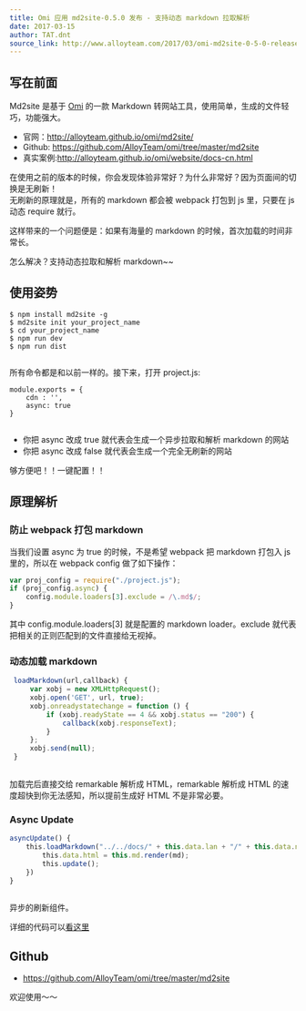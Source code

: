 ```yaml
---
title: Omi 应用 md2site-0.5.0 发布 - 支持动态 markdown 拉取解析
date: 2017-03-15
author: TAT.dnt
source_link: http://www.alloyteam.com/2017/03/omi-md2site-0-5-0-released-supports-dynamic-markdown-pull-parsing/
---
```


## 写在前面

Md2site 是基于 [Omi](https://github.com/AlloyTeam/omi) 的一款 Markdown 转网站工具，使用简单，生成的文件轻巧，功能强大。

-   官网：<http://alloyteam.github.io/omi/md2site/>
-   Github: <https://github.com/AlloyTeam/omi/tree/master/md2site>
-   真实案例:<http://alloyteam.github.io/omi/website/docs-cn.html>

在使用之前的版本的时候，你会发现体验非常好？为什么非常好？因为页面间的切换是无刷新！  
无刷新的原理就是，所有的 markdown 都会被 webpack 打包到 js 里，只要在 js 动态 require 就行。

这样带来的一个问题便是：如果有海量的 markdown 的时候，首次加载的时间非常长。

怎么解决？支持动态拉取和解析 markdown\~~

## 使用姿势

    $ npm install md2site -g
    $ md2site init your_project_name
    $ cd your_project_name
    $ npm run dev
    $ npm run dist
     

所有命令都是和以前一样的。接下来，打开 project.js:

    module.exports = {
        cdn : '',
        async: true
    }
     

-   你把 async 改成 true 就代表会生成一个异步拉取和解析 markdown 的网站
-   你把 async 改成 false 就代表会生成一个完全无刷新的网站

够方便吧！！一键配置！！

## 原理解析

### 防止 webpack 打包 markdown

当我们设置 async 为 true 的时候，不是希望 webpack 把 markdown 打包入 js 里的，所以在 webpack config 做了如下操作：

```javascript
var proj_config = require("./project.js");
if (proj_config.async) {
    config.module.loaders[3].exclude = /\.md$/;
}
```

其中 config.module.loaders\[3] 就是配置的 markdown loader。exclude 就代表把相关的正则匹配到的文件直接给无视掉。

### 动态加载 markdown

```javascript
 loadMarkdown(url,callback) {
     var xobj = new XMLHttpRequest();
     xobj.open('GET', url, true); 
     xobj.onreadystatechange = function () {
         if (xobj.readyState == 4 && xobj.status == "200") {
             callback(xobj.responseText);
         }
     };
     xobj.send(null);
 }
 
```

加载完后直接交给 remarkable 解析成 HTML，remarkable 解析成 HTML 的速度超快到你无法感知，所以提前生成好 HTML 不是非常必要。

### Async Update

```javascript
asyncUpdate() {
    this.loadMarkdown("../../docs/" + this.data.lan + "/" + this.data.name + ".md",(md)=>{
        this.data.html = this.md.render(md);
        this.update();
    })
}
 
```

异步的刷新组件。

详细的代码可以[看这里](https://github.com/AlloyTeam/omi/tree/master/md2site/template/app/src)

## Github

-   <https://github.com/AlloyTeam/omi/tree/master/md2site>

欢迎使用～～